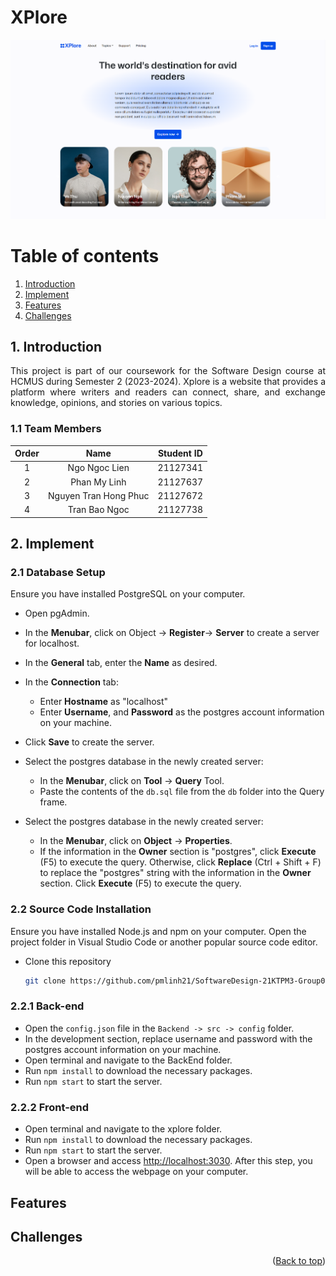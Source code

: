# XPlore 

<div align="center">
<img src="src/xplore/public/imgs/Homepage.png" alt="">
</div>

# Table of contents

1. [Introduction](#Introduction)
2. [Implement](#Implement)
3. [Features](#Features)
4. [Challenges](#Challenges)

## 1. Introduction <a name="Introduction"></a>

<div style = "text-align: justify">
This project is part of our coursework for the Software Design course at HCMUS during Semester 2 (2023-2024). Xplore is a website that provides a platform where writers and readers can connect, share, and exchange knowledge, opinions, and stories on various topics.
</div>

### 1.1 Team Members

| Order |         Name          | Student ID |
|:-----:|:---------------------:|:----------:|
|   1   |     Ngo Ngoc Lien     |  21127341  |
|   2   |      Phan My Linh     |  21127637  |
|   3   | Nguyen Tran Hong Phuc |  21127672  |
|   4   |      Tran Bao Ngoc    |  21127738  |

## 2. Implement <a name="Implement"></a>

### 2.1 Database Setup

Ensure you have installed PostgreSQL on your computer. 

 - Open pgAdmin.
 
 - In the **Menubar**, click on Object -> **Register**-> **Server** to create a server for localhost. 
 
 - In the **General** tab, enter the **Name** as desired. 
 
 - In the **Connection** tab:
	 - Enter **Hostname** as "localhost"
	 - Enter **Username**, and **Password** as the postgres account information on your machine. 

 - Click **Save** to create the server. 
 
 - Select the postgres database in the newly created server:
	 - In the **Menubar**, click on **Tool** -> **Query** Tool. 
	 - Paste the contents of the `db.sql` file from the `db` folder into the Query frame. 

 - Select the postgres database in the newly created server:
	 - In the **Menubar**, click on **Object** -> **Properties**. 
	 - If the information in the **Owner** section is "postgres", click **Execute** (F5) to execute the query. Otherwise, click **Replace** (Ctrl + Shift + F) to replace the "postgres" string with the information in the **Owner** section. Click **Execute** (F5) to execute the query.

### 2.2 Source Code Installation
Ensure you have installed Node.js and npm on your computer. Open the project folder in Visual Studio Code or another popular source code editor.

 - Clone this repository
    ```sh
    git clone https://github.com/pmlinh21/SoftwareDesign-21KTPM3-Group04
    ```
### 2.2.1 Back-end
- Open the `config.json` file in the `Backend -> src -> config` folder. 
- In the development section, replace username and password with the postgres account information on your machine. 
- Open terminal and navigate to the BackEnd folder. 
- Run `npm install` to download the necessary packages. 
- Run `npm start` to start the server.
    
### 2.2.2 Front-end
- Open terminal and navigate to the xplore folder. 
- Run `npm install` to download the necessary packages. 
- Run `npm start` to start the server.
 - Open a browser and access [http://localhost:3030](http://localhost:3030). After this step, you will be able to access the webpage on your computer.
<!-- Features -->

## Features <a name="Features"></a>

<div style = "text-align: justify">
  
</div>

<!-- Challenge -->

## Challenges <a name="Challenges"></a>

<div style = "text-align: justify">
   
</div>

<p align="right">(<a href="#top">Back to top</a>)</p>
